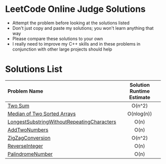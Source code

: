 LeetCode Online Judge Solutions
===============================
- Attempt the problem before looking at the solutions listed
- Don't just copy and paste my solutions; you won't learn anything that way
- Please compare these solutions to your own
- I really need to improve my C++ skills and in these problems in conjunction with other large projects should help

Solutions List
==============

| Problem Name  | Solution Runtime Estimate   |
|:--------------|:---------------------------:|
| [Two Sum](https://github.com/taywils/leetcode/blob/master/TwoSum.cpp) |  O(n^2) |
| [Median of Two Sorted Arrays](https://github.com/taywils/leetcode/blob/master/MedianOfTwoSortedArrays.cpp)| O(nlog(n)) |
| [LongestSubstringWithoutRepeatingCharacters](https://github.com/taywils/leetcode/blob/master/LongestSubstringWithoutRepeatingCharacters.cpp) | O(n) |
| [AddTwoNumbers](https://github.com/taywils/leetcode/blob/master/AddTwoNumbers.cpp) | O(n) |
| [ZigZagConversion](http://github.com/taywils/leetcode/blob/master/ZigZagConversion.cpp) | O(n^2) |
| [ReverseInteger](http://github.com/taywils/leetcode/blob/master/ReverseInteger.cpp) | O(n) |
| [PalindromeNumber](http://github.com/taywils/leetcode/blob/master/PalindromeNumber.cpp) | O(n) |
